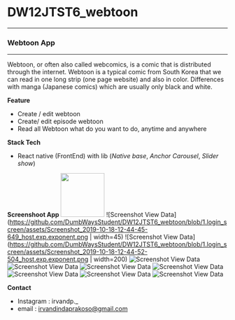 # DW12JTST6_webtoon

------------------------------------------------------------------------------
### Webtoon App
------------------------------------------------------------------------------
Webtoon, or often also called webcomics, is a comic that is distributed through the internet. Webtoon is a typical comic from South Korea that we can read in one long strip (one page website) and also in color. Differences with manga (Japanese comics) which are usually only black and white.

**Feature**
* Create / edit webtoon 
* Create/ edit episode webtoon
* Read all Webtoon what do you want to do, anytime and anywhere

**Stack Tech**
* React native (FrontEnd) with lib (*Native base*, *Anchor Carousel*, *Slider show*)

**Screenshoot App**
<img src="https://github.com/DumbWaysStudent/DW12JTST6_webtoon/blob/1.login_screen/assets/Screenshot_2019-10-18-12-44-23-317_host.exp.exponent.png" width="100"/>
![Screenshot View Data](https://github.com/DumbWaysStudent/DW12JTST6_webtoon/blob/1.login_screen/assets/Screenshot_2019-10-18-12-44-45-649_host.exp.exponent.png | width=45)
![Screenshot View Data](https://github.com/DumbWaysStudent/DW12JTST6_webtoon/blob/1.login_screen/assets/Screenshot_2019-10-18-12-44-52-504_host.exp.exponent.png | width=200)
![Screenshot View Data](https://github.com/DumbWaysStudent/DW12JTST6_webtoon/blob/1.login_screen/assets/Screenshot_2019-10-18-12-44-57-300_host.exp.exponent.png)
![Screenshot View Data](https://github.com/DumbWaysStudent/DW12JTST6_webtoon/blob/1.login_screen/assets/Screenshot_2019-10-18-12-45-12-411_host.exp.exponent.png)
![Screenshot View Data](https://github.com/DumbWaysStudent/DW12JTST6_webtoon/blob/1.login_screen/assets/Screenshot_2019-10-18-12-45-20-833_host.exp.exponent.png)
![Screenshot View Data](https://github.com/DumbWaysStudent/DW12JTST6_webtoon/blob/1.login_screen/assets/Screenshot_2019-10-18-12-48-27-795_host.exp.exponent.png)
![Screenshot View Data](https://github.com/DumbWaysStudent/DW12JTST6_webtoon/blob/1.login_screen/assets/Screenshot_2019-10-18-12-48-34-690_host.exp.exponent.png)
![Screenshot View Data](https://github.com/DumbWaysStudent/DW12JTST6_webtoon/blob/1.login_screen/assets/Screenshot_2019-10-18-12-48-40-662_host.exp.exponent.png)
![Screenshot View Data](https://github.com/DumbWaysStudent/DW12JTST6_webtoon/blob/1.login_screen/assets/Screenshot_2019-10-18-12-50-02-533_host.exp.exponent.png)


**Contact**
* Instagram : irvandp._
* email : irvandindaprakoso@gmail.com
